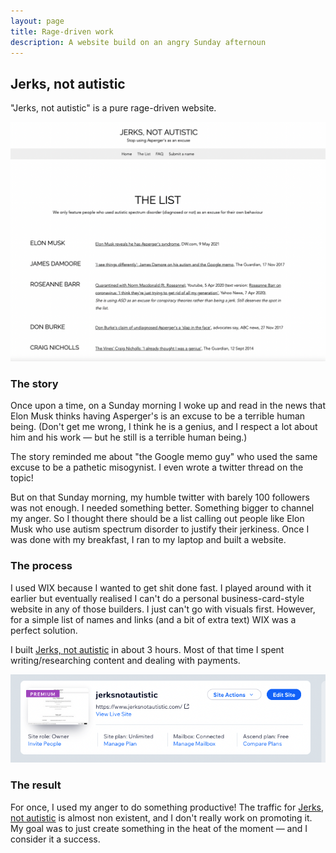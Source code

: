 ```yaml
---
layout: page
title: Rage-driven work
description: A website build on an angry Sunday afternoun
---
```


## Jerks, not autistic

"Jerks, not autistic" is a pure rage-driven website.

![Screenshot of the website](/assets/images/jna-list.png)

### The story

Once upon a time, on a Sunday morning I woke up and read in the news that Elon Musk thinks having Asperger's is an excuse to be a terrible human being. (Don't get me wrong, I think he is a genius, and I respect a lot about him and his work — but he still is a terrible human being.)

The story reminded me about "the Google memo guy" who used the same excuse to be a pathetic misogynist. I even wrote a twitter thread on the topic!

But on that Sunday morning, my humble twitter with barely 100 followers was not enough. I needed something better. Something bigger to channel my anger. So I thought there should be a list calling out people like Elon Musk who use autism spectrum disorder to justify their jerkiness. Once I was done with my breakfast, I ran to my laptop and built a website.

### The process

I used WIX because I wanted to get shit done fast. I played around with it earlier but eventually realised I can't do a personal business-card-style website in any of those builders. I just can't go with visuals first. However, for a simple list of names and links (and a bit of extra text) WIX was a perfect solution.

I built [Jerks, not autistic](https://www.jerksnotautistic.com/) in about 3 hours. Most of that time I spent writing/researching content and dealing with payments.

![Screenshot of the website](/assets/images/jna-wix.png)


### The result

For once, I used my anger to do something productive! The traffic for [Jerks, not autistic](https://www.jerksnotautistic.com/) is almost non existent, and I don't really work on promoting it. My goal was to just create something in the heat of the moment — and I consider it a success.